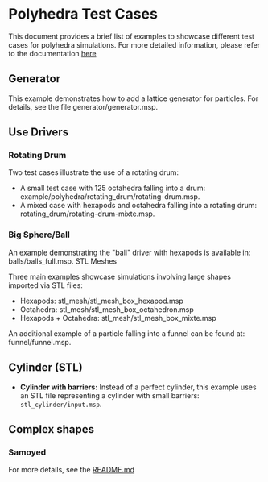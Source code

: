 # Polyhedra Test Cases

This document provides a brief list of examples to showcase different test cases for polyhedra simulations. For more detailed information, please refer to the documentation [here](https://collab4exanbody.github.io/doc_exaDEM/project_exaDEM/Test_cases.html)

## Generator

This example demonstrates how to add a lattice generator for particles. For details, see the file generator/generator.msp.

## Use Drivers

### Rotating Drum

Two test cases illustrate the use of a rotating drum:

- A small test case with 125 octahedra falling into a drum: example/polyhedra/rotating_drum/rotating-drum.msp.
- A mixed case with hexapods and octahedra falling into a rotating drum: rotating_drum/rotating-drum-mixte.msp.

### Big Sphere/Ball

An example demonstrating the "ball" driver with hexapods is available in: balls/balls_full.msp.
STL Meshes

Three main examples showcase simulations involving large shapes imported via STL files:

- Hexapods: stl_mesh/stl_mesh_box_hexapod.msp
- Octahedra: stl_mesh/stl_mesh_box_octahedron.msp
- Hexapods + Octahedra: stl_mesh/stl_mesh_box_mixte.msp

An additional example of a particle falling into a funnel can be found at: funnel/funnel.msp.

## Cylinder (STL)

- **Cylinder with barriers:** Instead of a perfect cylinder, this example uses an STL file representing a cylinder with small barriers: `stl_cylinder/input.msp`.

## Complex shapes

### Samoyed

For more details, see the [README.md](.samoyed/README.md)

